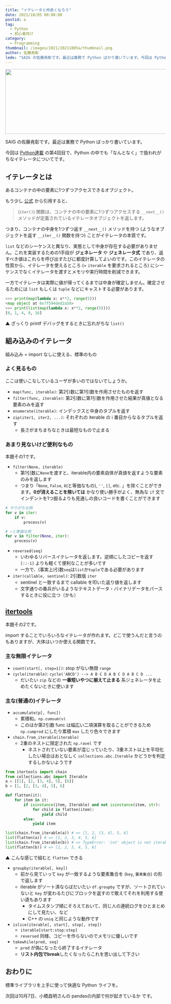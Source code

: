 ```yaml
---
title: "イテレータと仲良くなろう"
date: 2021/10/05 00:00:00
postid: a
tag:
  - Python
  - 初心者向け
category:
  - Programming
thumbnail: /images/2021/20211005a/thumbnail.png
author: 佐藤尭彰
lede: "SAIG の佐藤尭彰です。最近は業務で Python ばかり書いています。今回は Python の中でも「なんとなく」で扱われがちなイテレータについてです。イテレータとはあるコンテナの中の要素に1つずつアクセスできるオブジェクト"
---
```

<img src="/images/2021/20211005a/python-logo-master-v3-TM.png" alt="" width="601" height="203">

SAIG の佐藤尭彰です。最近は業務で Python ばっかり書いています。

今回は [Python連載](/articles/20210927b/) の第4回目で、Python の中でも「なんとなく」で扱われがちなイテレータについてです。

## イテレータとは

あるコンテナの中の要素に1つずつアクセスできるオブジェクト。

もう少し [公式](https://docs.python.org/ja/3/tutorial/classes.html#iterators) から引用すると、

> (`iter()`) 関数は、コンテナの中の要素に1つずつアクセスする `__next__()` メソッドが定義されているイテレータオブジェクトを返します。

つまり、コンテナの中身を1つずつ返す `__next__()` メソッドを持つ (ようなオブジェクトを返す `__iter__()` 関数を持つ) ことがイテレータの本質です。

`list` などのシーケンスと異なり、実態として中身が存在する必要がありません。これを実装するための1手段が **ジェネレータ** や **ジェネレータ式** であり、返すべき値はこれらを呼び出すたびに都度計算してよいのです。このイテレータの性質から、イテレータを使えるところ (= `iterable` を要求されるところ) にシーケンスでなくイテレータを渡すとメモリや実行時間を削減できます。

一方でイテレータは実際に値が帰ってくるまでは中身が確定しません。確定させるためには `list` もしくは `tuple` などにキャストする必要があります。

```python
>>> print(map(lambda x: x**2, range(5)))
<map object at 0x7f594ded2a58>
>>> print(list(map(lambda x: x**2, range(5))))
[0, 1, 4, 9, 16]
```

▲ ざっくり printf デバッグをするときに忘れがちな `list()`

## 組み込みのイテレータ

組み込み = import なしに使える、標準のもの

### よく見るもの

ここは使いこなしているユーザが多いのではないでしょうか。

- `map(func, iterable)`: 第2引数に第1引数を作用させたものを返す
- `filter(func, iterable)`: 第2引数に第1引数を作用させた結果が真値となる要素のみを返す
- `enumerate(iterable)`: インデックスと中身のタプルを返す
- `zip(iter1, iter2, ...)`: それぞれの iterable の i 番目からなるタプルを返す
  - 長さがまちまちなときは最短なもので止まる

### あまり見ないけど便利なもの

本題その1です。

- `filter(None, iterable)`
  - 第1引数に`None`を渡すと、iterable内の要素自体が真値を返すような要素のみを返します
  - つまり「`None`, `False`, `0`(と等価なもの), `''`, `[]`, etc. 」を除くことができます。**0が消えることを除いては** かなり使い勝手がよく、無為な `if` 文でインデントを1つ掘るよりも見通しの良いコードを書くことができます

```python
# やりがちな例
for v in iter:
    if v:
        process(v)

# ↑と等価な例
for v in filter(None, iter):
    process(v)
```

- `reversed(seq)`
  - いわゆるリバースイテレータを返します。逆順にしたコピーを返す `[::-1]` よりも軽くて便利なことが多いです
  - 一方で、(事実上)引数`seq`は`list`か`tuple`である必要があります
- `iter(callable, sentinel)`: 2引数版 `iter`
  - sentinel と一致するまで callable を叩いた返り値を返します
  - 文字通りの番兵がいるようなテキストデータ・バイナリデータをパースするときに役に立つ（かも）

## [itertools](https://docs.python.org/ja/3/library/itertools.html)

本題その2です。

import することでいろいろなイテレータが作れます。どこで使うんだと言うのもありますが、大体はいつか使える関数です。

### 主な無限イテレータ

- `count(start[, step=1])`: stop がない無限 `range`
- `cycle(iterable)`: `cycle('ABCD') --> A B C D A B C D A B C D ...`
  - だいたい `zip` などの **一番短いやつに揃えて止まる** 系ジェネレータを止めたくないときに使います

### 主な(普通の)イテレータ

- `accumulate(p[, func])`
  - 累積和。`np.cumsum(v)`
  - このほか第2引数 func は幅広い二項演算を取ることができるため `np.cumprod` にしたり累積 `max` したり色々できます
- `chain.from_iterable(iterable)`
  - 2重のネストに限定された `np.ravel` です
    - ネストされていない要素が混じっていたり、3重ネスト以上を平坦化したい場合はおとなしく `collections.abc.Iterable` かどうかを判定するしかないようです

```python
from itertools import chain
from collections.abc import Iterable
a = [[1], [2, [3, 4], 5], [6]]
b = [1, [2, [3, 4], 5], 6]

def flatten(it):
    for item in it:
        if isinstance(item, Iterable) and not isinstance(item, str):
            for child in flatten(item):
                yield child
        else:
            yield item

list(chain.from_iterable(a)) # => [1, 2, [3, 4], 5, 6]
list(flatten(a)) # => [1, 2, 3, 4, 5, 6]
list(chain.from_iterable(b)) # => TypeError: 'int' object is not iterable
list(flatten(b)) # => [1, 2, 3, 4, 5, 6]
```

▲ こんな感じで組むと `flatten` できる

- `groupby(iterable[, key])`
  - 前から見ていって `key` が一致するような要素集合を (`key`, `要素集合`) の形で返します
  - iterable がソート済ならばだいたい `df.groupby` ですが、ソートされていないと `key` が変わるたびにブロックを返すので敢えてそれを利用する使い道もあります
    - タイムスタンプ順にそろえておいて、同じ人の連続ログをひとまとめにして見たい、など
    - C++ の `uniq` と同じような動作です
- `islice(iterable[, start], stop[, step])`
  - `iterable[start:stop:step]`
  - `reversed` 同様、コピーを作らないのでメモリに優しいです
- `takewhile(pred, seq)`
  - `pred` が偽になったら終了するイテレータ
  - **リスト内包でbreak**したくなったらこれを思い出して下さい

## おわりに

標準ライブラリを上手に使って快適な Python ライフを。

次回は10月7日、小橋昌明さんの pandasの内部で何が起きているか です。

